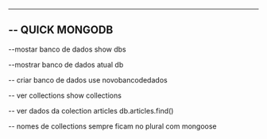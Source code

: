 --------------------------------------
-- QUICK MONGODB
--------------------------------------
--mostar banco de dados
show dbs

--mostrar banco de dados atual
db

-- criar banco de dados
use novobancodedados

-- ver collections
show collections

-- ver dados da colection articles
db.articles.find()

-- nomes de collections sempre ficam no plural com mongoose